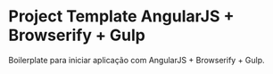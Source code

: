#  **Project Template AngularJS + Browserify + Gulp** #

Boilerplate para iniciar aplicação com AngularJS + Browserify + Gulp.

